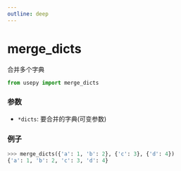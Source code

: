 ```yaml
---
outline: deep
---
```


# merge_dicts
合并多个字典

```python
from usepy import merge_dicts
```

### 参数

- `*dicts`: 要合并的字典(可变参数)

### 例子

```python
>>> merge_dicts({'a': 1, 'b': 2}, {'c': 3}, {'d': 4})
{'a': 1, 'b': 2, 'c': 3, 'd': 4}
```
